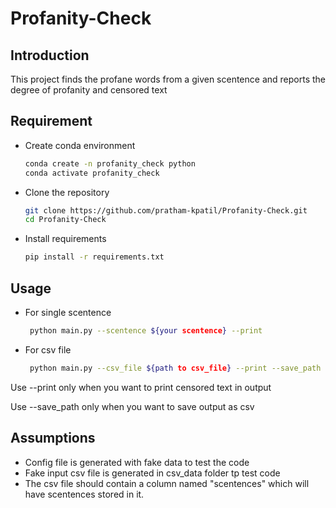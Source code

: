 # Profanity-Check

## Introduction

This project finds the profane words from a given scentence and reports the degree of
profanity and censored text

## Requirement
- Create conda environment
  ```bash
  conda create -n profanity_check python
  conda activate profanity_check
  ```
  
 - Clone the repository
    ```bash 
    git clone https://github.com/pratham-kpatil/Profanity-Check.git 
    cd Profanity-Check
 
 - Install requirements
    ```bash
    pip install -r requirements.txt
    
    
## Usage
 
- For single scentence
   ```bash
    python main.py --scentence ${your scentence} --print
   ```
  
 - For csv file
   ```bash 
    python main.py --csv_file ${path to csv_file} --print --save_path ${path to save output as csv}
   ```
  Use --print only when you want to print censored text in output
  
  Use --save_path only when you want to save output as csv
 ## Assumptions
  
  - Config file is generated with fake data to test the code
  - Fake input csv file is generated in csv_data folder tp test code
  - The csv file should contain a column named "scentences" which will have scentences 
  stored in it.
